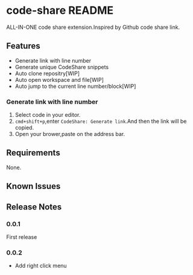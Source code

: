 # code-share README

ALL-IN-ONE code share extension.Inspired by Github code share link.

## Features

- Generate link with line number
- Generate unique CodeShare snippets
- Auto clone repositry[WIP]
- Auto open workspace and file[WIP]
- Auto jump to the current line number/block[WIP]

### Generate link with line number

1. Select code in your editor.
2. `cmd+shift+p`,enter `CodeShare: Generate link`.And then the link will be copied.
3. Open your brower,paste on the address bar.

## Requirements

None.

## Known Issues

## Release Notes

### 0.0.1

First release

### 0.0.2

- Add right click menu
